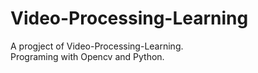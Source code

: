 # Video-Processing-Learning


A progject of Video-Processing-Learning. <br/>
Programing with Opencv and Python. 

